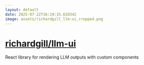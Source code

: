 ```yaml
---
layout: default
date: 2025-07-22T16:19:15.610342
image: assets/richardgill_llm-ui_cropped.png
---
```


# [richardgill/llm-ui](https://github.com/richardgill/llm-ui)

React library for rendering LLM outputs with custom components
